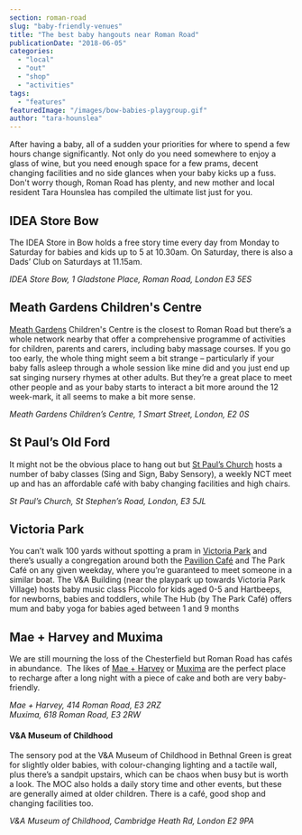 ```yaml
---
section: roman-road
slug: "baby-friendly-venues"
title: "The best baby hangouts near Roman Road"
publicationDate: "2018-06-05"
categories: 
  - "local"
  - "out"
  - "shop"
  - "activities"
tags: 
  - "features"
featuredImage: "/images/bow-babies-playgroup.gif"
author: "tara-hounslea"
---
```


After having a baby, all of a sudden your priorities for where to spend a few hours change significantly. Not only do you need somewhere to enjoy a glass of wine, but you need enough space for a few prams, decent changing facilities and no side glances when your baby kicks up a fuss. Don't worry though, Roman Road has plenty, and new mother and local resident Tara Hounslea has compiled the ultimate list just for you.

## IDEA Store Bow

The IDEA Store in Bow holds a free story time every day from Monday to Saturday for babies and kids up to 5 at 10.30am. On Saturday, there is also a Dads’ Club on Saturdays at 11.15am.

_IDEA Store Bow, 1 Gladstone Place, Roman Road, London E3 5ES_

## Meath Gardens Children's Centre

[Meath Gardens](https://romanroadlondon.com/friends-meath-gardens-mile-end/) Children's Centre is the closest to Roman Road but there’s a whole network nearby that offer a comprehensive programme of activities for children, parents and carers, including baby massage courses. If you go too early, the whole thing might seem a bit strange – particularly if your baby falls asleep through a whole session like mine did and you just end up sat singing nursery rhymes at other adults. But they’re a great place to meet other people and as your baby starts to interact a bit more around the 12 week-mark, it all seems to make a bit more sense.

_Meath Gardens Children’s Centre, 1 Smart Street, London, E2 0S_

## St Paul’s Old Ford

It might not be the obvious place to hang out but [St Paul’s Church](https://romanroadlondon.com/st-pauls-church-old-ford-road/) hosts a number of baby classes (Sing and Sign, Baby Sensory), a weekly NCT meet up and has an affordable café with baby changing facilities and high chairs.

_St Paul’s Church, St Stephen’s Road, London, E3 5JL_

## Victoria Park

You can’t walk 100 yards without spotting a pram in [Victoria Park](https://romanroadlondon.com/victoria-park-east-london-bow/) and there’s usually a congregation around both the [Pavilion Café](https://romanroadlondon.com/pavilion-victoria-park-cafe-a-sri-lankan-story/) and The Park Café on any given weekday, where you’re guaranteed to meet someone in a similar boat. The V&A Building (near the playpark up towards Victoria Park Village) hosts baby music class Piccolo for kids aged 0-5 and Hartbeeps, for newborns, babies and toddlers, while The Hub (by The Park Café) offers mum and baby yoga for babies aged between 1 and 9 months

## Mae + Harvey and Muxima

We are still mourning the loss of the Chesterfield but Roman Road has cafés in abundance.  The likes of [Mae + Harvey](https://romanroadlondon.com/mae-and-harvey-healthy-recipe-juices/) or [Muxima](https://romanroadlondon.com/best-brunch-bow-mile-end-globe-town/) are the perfect place to recharge after a long night with a piece of cake and both are very baby-friendly.

_Mae + Harvey, 414 Roman Road, E3 2RZ_  
_Muxima, 618 Roman Road, E3 2RW_

#### V&A Museum of Childhood

The sensory pod at the V&A Museum of Childhood in Bethnal Green is great for slightly older babies, with colour-changing lighting and a tactile wall, plus there’s a sandpit upstairs, which can be chaos when busy but is worth a look. The MOC also holds a daily story time and other events, but these are generally aimed at older children. There is a café, good shop and changing facilities too.

_V&A Museum of Childhood, Cambridge Heath Rd, London E2 9PA_
